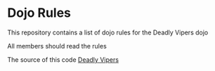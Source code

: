 Dojo Rules
==========

This repository contains a list of dojo rules for the Deadly Vipers dojo

All members should read the rules

The source of this code [Deadly Vipers](https://github.com/deadlyvipers)
